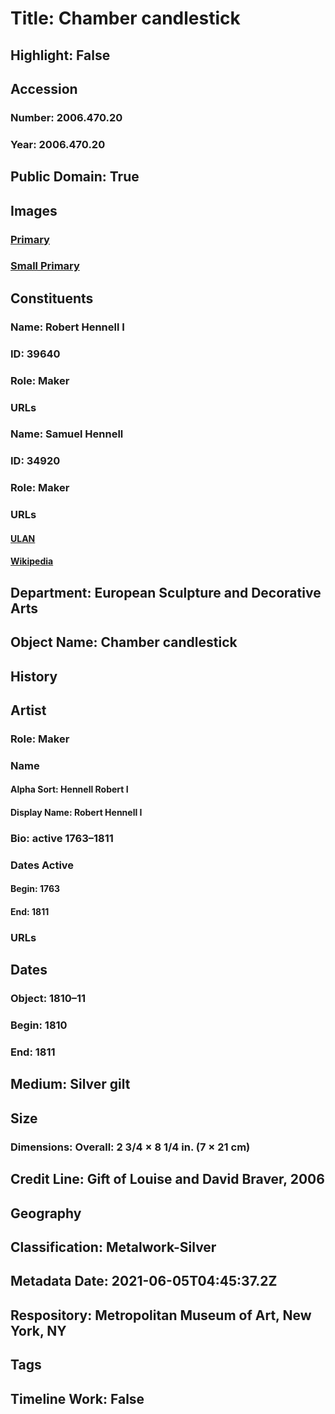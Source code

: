 # Title: Chamber candlestick
## Highlight: False
## Accession
### Number: 2006.470.20
### Year: 2006.470.20
## Public Domain: True
## Images
### [Primary](https://images.metmuseum.org/CRDImages/es/original/SF2006_470_20.jpg)
### [Small Primary](https://images.metmuseum.org/CRDImages/es/web-large/SF2006_470_20.jpg)
## Constituents
### Name: Robert Hennell I
### ID: 39640
### Role: Maker
### URLs
### Name: Samuel Hennell
### ID: 34920
### Role: Maker
### URLs
#### [ULAN](http://vocab.getty.edu/page/ulan/500090516)
#### [Wikipedia](https://www.wikidata.org/wiki/Q65790946)
## Department: European Sculpture and Decorative Arts
## Object Name: Chamber candlestick
## History
## Artist
### Role: Maker
### Name
#### Alpha Sort: Hennell Robert I
#### Display Name: Robert Hennell I
### Bio: active 1763–1811
### Dates Active
#### Begin: 1763
#### End: 1811
### URLs
## Dates
### Object: 1810–11
### Begin: 1810
### End: 1811
## Medium: Silver gilt
## Size
### Dimensions: Overall: 2 3/4 × 8 1/4 in. (7 × 21 cm)
## Credit Line: Gift of Louise and David Braver, 2006
## Geography
## Classification: Metalwork-Silver
## Metadata Date: 2021-06-05T04:45:37.2Z
## Respository: Metropolitan Museum of Art, New York, NY
## Tags
## Timeline Work: False